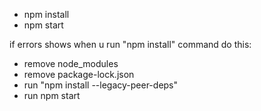 - npm install
- npm start

if errors shows when u run "npm install" command do this:

- remove node_modules
- remove package-lock.json
- run "npm install --legacy-peer-deps"
- run npm start
